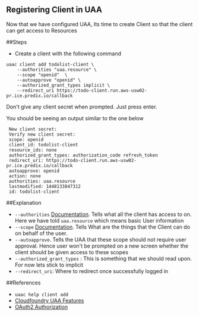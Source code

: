 ## Registering Client in UAA

Now that we have configured UAA, Its time to create Client so that the client can get access to Resources

##Steps
* Create a client with the following command

```
uaac client add todolist-client \
    --authorities "uaa.resource" \
    --scope "openid"  \
    --autoapprove "openid" \
    --authorized_grant_types implicit \
    --redirect_uri https://todo-client.run.aws-usw02-pr.ice.predix.io/callback
 ```
 Don't give any client secret when prompted. Just press enter.
 
 You should be seeing an output similar to the one below
 ```
  New client secret:
  Verify new client secret:
  scope: openid
  client_id: todolist-client
  resource_ids: none
  authorized_grant_types: authorization_code refresh_token
  redirect_uri: https://todo-client.run.aws-usw02-pr.ice.predix.io/callback
  autoapprove: openid
  action: none
  authorities: uaa.resource
  lastmodified: 1448133847312
  id: todolist-client
```

##Explanation
* ` --authorities ` [Documentation](https://github.com/cloudfoundry/uaa/blob/master/docs/UAA-Security.md#security-metadata). Tells what all the client has access to on. Here we have told ` uaa.resource ` which means basic User information
* ` --scope ` [Documentation](https://github.com/cloudfoundry/uaa/blob/master/docs/UAA-Security.md#token-scope-rules). Tells What are the things that the Client can do on behalf of the user.
* ` --autoapprove `. Tells the UAA that these scope should not require user approval. Hence user won't be prompted on a new screen whether the client should be given access to these scopes
* ` --authorized_grant_types ` : This is something that we should read upon. For now lets stick to implicit
* ` --redirect_uri `: Where  to redirect once successfully logged in

##References

* ` uaac help client add `
* [Cloudfoundry UAA Features](https://www.cloudfoundry.org/high-level-features-of-the-uaa/)
* [OAuth2 Authorization](http://tutorials.jenkov.com/oauth2/authorization.html#authorization-grant)